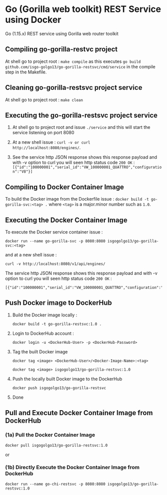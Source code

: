 # Go (Gorilla web toolkit) REST Service using Docker
Go (1.15.x) REST service using Gorilla web router toolkit


## Compiling go-gorilla-restvc project 

At shell go to project root : `make compile` as this executes 
`go build github.com/isgo-golgo13/go-gorilla-restsvc/cmd/service` in the compile step in the Makefile.

## Cleaning go-gorilla-restsvc project service
At shell go to project root : `make clean`


## Executing the go-gorilla-restsvc project service
1) At shell go to project root and issue `./service` and this will start the service listening on port 8080
2) At a new shell issue : `curl -v or curl  http://localhost:8080/engines/`.

3) See the service http JSON response shows this response payload and with -v option to curl you will seen http status code `200 OK` : 
`[{"id":"100000001","serial_id":"VW_100000001_QUATTRO","configuration":"V8"}]`


## Compiling to Docker Container Image

To build the Docker image from the Dockerfile issue : `docker build -t go-gorilla-svc:<tag> .` where `<tag>` is a major.minor number such as `1.0`.


## Executing the Docker Container Image

To execute the Docker service container issue : 
```
docker run --name go-gorilla-svc -p 8080:8080 isgogolgo13/go-gorilla-svc:<tag>
```
and at a new shell issue : 
```
curl -v http://localhost:8080/v1/api/engines/
```
The service http JSON response shows this response payload and with -v option to curl you will seen http status code `200 OK` : 
```
[{"id":"100000001","serial_id":"VW_100000001_QUATTRO","configuration":"V8"}]
```


## Push Docker image to DockerHub 

1) Build the Docker image locally :

    `docker build -t go-gorilla-restsvc:1.0 .`

2) Login to DockerHub account :

    `docker login -u <DockerHub-User> -p <DockerHub-Password>`

3. Tag the built Docker image 

    `docker tag <image> <DockerHub-User>/<Docker-Image-Name>:<tag>`

    `docker tag <image> isgogolgo13/go-gorilla-restsvc:1.0`

4. Push the locally built Docker image to the DockerHub 

    `docker push isgogolgo13/go-gorilla-restsvc`

5. Done


## Pull and Execute Docker Container Image from DockerHub

### (1a) Pull the Docker Container Image
```
docker pull isgogolgo13/go-gorilla-restsvc:1.0
```

or

### (1b) Directly Execute the Docker Container Image from DockerHub
```
docker run --name go-chi-restsvc -p 8080:8080 isgogolgo13/go-gorilla-restsvc:1.0




